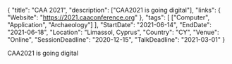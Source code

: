 {
  "title": "CAA 2021",
  "description": ["CAA2021 is going digital"],
  "links": {
    "Website": "https://2021.caaconference.org"
  },
  "tags": [
    ["Computer", "Application", "Archaeology"]
  ],
  "StartDate": "2021-06-14",
  "EndDate": "2021-06-18",
  "Location": "Limassol, Cyprus",
  "Country": "CY",
  "Venue": "Online",
  "SessionDeadline": "2020-12-15",
  "TalkDeadline": "2021-03-01"
}

<!-- Generated by csv2md.R – do not edit by hand -->

CAA2021 is going digital